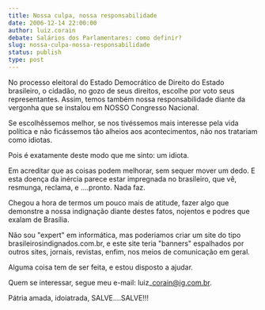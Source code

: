 ```yaml
---
title: Nossa culpa, nossa responsabilidade
date: 2006-12-14 22:00:00
author: luiz.corain
debate: Salários dos Parlamentares: como definir?
slug: nossa-culpa-nossa-responsabilidade
status: publish 
type: post
---
```


No processo eleitoral do Estado Democrático de Direito do Estado brasileiro, o cidadão, no gozo de seus direitos, escolhe por voto seus representantes. Assim, temos também nossa responsabilidade diante da vergonha que se instalou em NOSSO Congresso Nacional.  

Se escolhêssemos melhor, se nos tivéssemos mais interesse pela vida política e não ficássemos tão alheios aos acontecimentos, não nos tratariam como idiotas.  

Pois é exatamente deste modo que me sinto: um idiota.  

Em acreditar que as coisas podem melhorar, sem sequer mover um dedo. E esta doença da inércia parece estar impregnada no brasileiro, que vê, resmunga, reclama, e ....pronto. Nada faz.  

Chegou a hora de termos um pouco mais de atitude, fazer algo que demonstre a nossa indignação diante destes fatos, nojentos e podres que exalam de Brasília.  

Não sou "expert" em informática, mas poderiamos criar um site do tipo brasileirosindignados.com.br, e este site teria "banners" espalhados por outros sites, jornais, revistas, enfim, nos meios de comunicação em geral.  

Alguma coisa tem de ser feita, e estou disposto a ajudar.   

Quem se interessar, segue meu e-mail: luiz\_corain@ig.com.br.  

Pátria amada, idoiatrada, SALVE....SALVE!!!   

